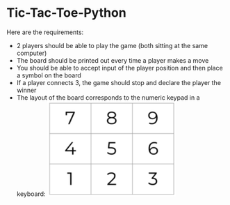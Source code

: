 # Tic-Tac-Toe-Python
Here are the requirements:

- 2 players should be able to play the game (both sitting at the same computer)
- The board should be printed out every time a player makes a move
- You should be able to accept input of the player position and then place a symbol on the board
- If a player connects 3, the game should stop and declare the player the winner
- The layout of the board corresponds to the numeric keypad in a keyboard:
![alt text](https://github.com/MsFalilat/Tic-Tac-Toe-Python/blob/master/board.png)
  
